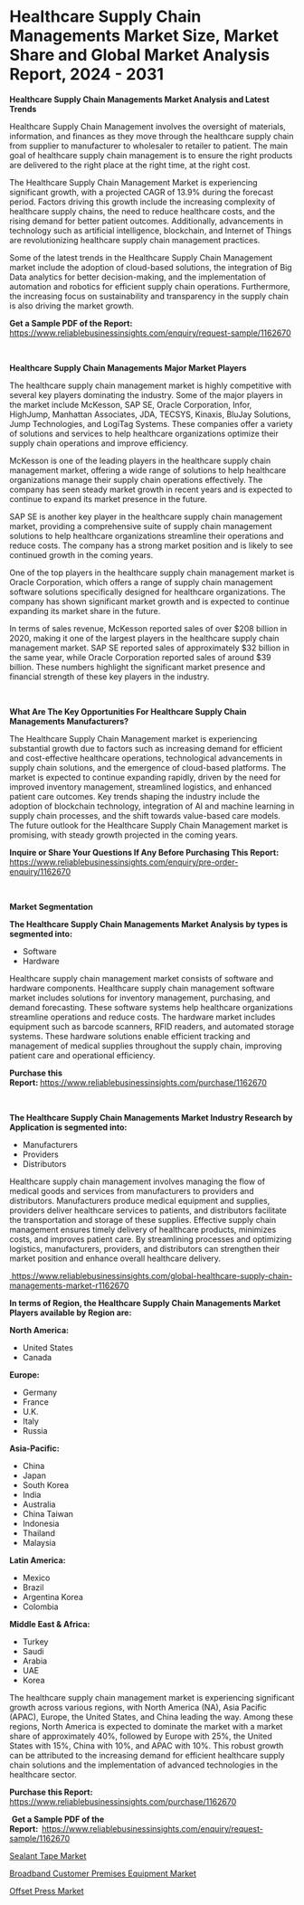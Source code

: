 <p><h1>Healthcare Supply Chain Managements Market Size, Market Share and Global Market Analysis Report, 2024 - 2031</h1></p><p><strong>Healthcare Supply Chain Managements Market Analysis and Latest Trends</strong></p>
<p><p>Healthcare Supply Chain Management involves the oversight of materials, information, and finances as they move through the healthcare supply chain from supplier to manufacturer to wholesaler to retailer to patient. The main goal of healthcare supply chain management is to ensure the right products are delivered to the right place at the right time, at the right cost.</p><p>The Healthcare Supply Chain Management Market is experiencing significant growth, with a projected CAGR of 13.9% during the forecast period. Factors driving this growth include the increasing complexity of healthcare supply chains, the need to reduce healthcare costs, and the rising demand for better patient outcomes. Additionally, advancements in technology such as artificial intelligence, blockchain, and Internet of Things are revolutionizing healthcare supply chain management practices.</p><p>Some of the latest trends in the Healthcare Supply Chain Management market include the adoption of cloud-based solutions, the integration of Big Data analytics for better decision-making, and the implementation of automation and robotics for efficient supply chain operations. Furthermore, the increasing focus on sustainability and transparency in the supply chain is also driving the market growth.</p></p>
<p><strong>Get a Sample PDF of the Report:&nbsp;</strong> <a href="https://www.reliablebusinessinsights.com/enquiry/request-sample/1162670">https://www.reliablebusinessinsights.com/enquiry/request-sample/1162670</a></p>
<p>&nbsp;</p>
<p><strong>Healthcare Supply Chain Managements Major Market Players</strong></p>
<p><p>The healthcare supply chain management market is highly competitive with several key players dominating the industry. Some of the major players in the market include McKesson, SAP SE, Oracle Corporation, Infor, HighJump, Manhattan Associates, JDA, TECSYS, Kinaxis, BluJay Solutions, Jump Technologies, and LogiTag Systems. These companies offer a variety of solutions and services to help healthcare organizations optimize their supply chain operations and improve efficiency.</p><p>McKesson is one of the leading players in the healthcare supply chain management market, offering a wide range of solutions to help healthcare organizations manage their supply chain operations effectively. The company has seen steady market growth in recent years and is expected to continue to expand its market presence in the future.</p><p>SAP SE is another key player in the healthcare supply chain management market, providing a comprehensive suite of supply chain management solutions to help healthcare organizations streamline their operations and reduce costs. The company has a strong market position and is likely to see continued growth in the coming years.</p><p>One of the top players in the healthcare supply chain management market is Oracle Corporation, which offers a range of supply chain management software solutions specifically designed for healthcare organizations. The company has shown significant market growth and is expected to continue expanding its market share in the future.</p><p>In terms of sales revenue, McKesson reported sales of over $208 billion in 2020, making it one of the largest players in the healthcare supply chain management market. SAP SE reported sales of approximately $32 billion in the same year, while Oracle Corporation reported sales of around $39 billion. These numbers highlight the significant market presence and financial strength of these key players in the industry.</p></p>
<p>&nbsp;</p>
<p><strong>What Are The Key Opportunities For Healthcare Supply Chain Managements Manufacturers?</strong></p>
<p><p>The Healthcare Supply Chain Management market is experiencing substantial growth due to factors such as increasing demand for efficient and cost-effective healthcare operations, technological advancements in supply chain solutions, and the emergence of cloud-based platforms. The market is expected to continue expanding rapidly, driven by the need for improved inventory management, streamlined logistics, and enhanced patient care outcomes. Key trends shaping the industry include the adoption of blockchain technology, integration of AI and machine learning in supply chain processes, and the shift towards value-based care models. The future outlook for the Healthcare Supply Chain Management market is promising, with steady growth projected in the coming years.</p></p>
<p><strong>Inquire or Share Your Questions If Any Before Purchasing This Report:</strong> <a href="https://www.reliablebusinessinsights.com/enquiry/pre-order-enquiry/1162670">https://www.reliablebusinessinsights.com/enquiry/pre-order-enquiry/1162670</a></p>
<p>&nbsp;</p>
<p><strong>Market Segmentation</strong></p>
<p><strong>The Healthcare Supply Chain Managements Market Analysis by types is segmented into:</strong></p>
<p><ul><li>Software</li><li>Hardware</li></ul></p>
<p><p>Healthcare supply chain management market consists of software and hardware components. Healthcare supply chain management software market includes solutions for inventory management, purchasing, and demand forecasting. These software systems help healthcare organizations streamline operations and reduce costs. The hardware market includes equipment such as barcode scanners, RFID readers, and automated storage systems. These hardware solutions enable efficient tracking and management of medical supplies throughout the supply chain, improving patient care and operational efficiency.</p></p>
<p><strong>Purchase this Report:&nbsp;</strong><a href="https://www.reliablebusinessinsights.com/purchase/1162670">https://www.reliablebusinessinsights.com/purchase/1162670</a></p>
<p>&nbsp;</p>
<p><strong>The Healthcare Supply Chain Managements Market Industry Research by Application is segmented into:</strong></p>
<p><ul><li>Manufacturers</li><li>Providers</li><li>Distributors</li></ul></p>
<p><p>Healthcare supply chain management involves managing the flow of medical goods and services from manufacturers to providers and distributors. Manufacturers produce medical equipment and supplies, providers deliver healthcare services to patients, and distributors facilitate the transportation and storage of these supplies. Effective supply chain management ensures timely delivery of healthcare products, minimizes costs, and improves patient care. By streamlining processes and optimizing logistics, manufacturers, providers, and distributors can strengthen their market position and enhance overall healthcare delivery.</p></p>
<p><a href="https://www.reliablebusinessinsights.com/global-healthcare-supply-chain-managements-market-r1162670">&nbsp;https://www.reliablebusinessinsights.com/global-healthcare-supply-chain-managements-market-r1162670</a></p>
<p><strong>In terms of Region, the Healthcare Supply Chain Managements Market Players available by Region are:</strong></p>
<p>
    <p> <strong> North America: </strong>
        <ul>
            <li>United States</li>
            <li>Canada</li>
        </ul>
        </p> 
    <p> <strong> Europe: </strong>
        <ul>
            <li>Germany</li>
            <li>France</li>
            <li>U.K.</li>
            <li>Italy</li>
            <li>Russia</li>
        </ul>
        </p> 
    <p> <strong> Asia-Pacific: </strong>
        <ul>
            <li>China</li>
            <li>Japan</li>
            <li>South Korea</li>
            <li>India</li>
            <li>Australia</li>
            <li>China Taiwan</li>
            <li>Indonesia</li>
            <li>Thailand</li>
            <li>Malaysia</li>
        </ul>
        </p> 
    <p> <strong> Latin America: </strong>
        <ul>
            <li>Mexico</li>
            <li>Brazil</li>
            <li>Argentina Korea</li>
            <li>Colombia</li>
        </ul>
        </p> 
    <p> <strong> Middle East & Africa: </strong>
        <ul>
            <li>Turkey</li>
            <li>Saudi</li>
            <li>Arabia</li>
            <li>UAE</li>
            <li>Korea</li>
        </ul>
    </p>
    </p>
<p><p>The healthcare supply chain management market is experiencing significant growth across various regions, with North America (NA), Asia Pacific (APAC), Europe, the United States, and China leading the way. Among these regions, North America is expected to dominate the market with a market share of approximately 40%, followed by Europe with 25%, the United States with 15%, China with 10%, and APAC with 10%. This robust growth can be attributed to the increasing demand for efficient healthcare supply chain solutions and the implementation of advanced technologies in the healthcare sector.</p></p>
<p><strong>Purchase this Report: </strong><a href="https://www.reliablebusinessinsights.com/purchase/1162670">https://www.reliablebusinessinsights.com/purchase/1162670</a></p>
<p>&nbsp;<strong>Get a Sample PDF of the Report:&nbsp;&nbsp;</strong><a href="https://www.reliablebusinessinsights.com/enquiry/request-sample/1162670">https://www.reliablebusinessinsights.com/enquiry/request-sample/1162670</a></p>
<p><strong></strong></p>
<p><p><a href="https://github.com/Angelnienowdseej3e45z3p8c/Market-Research-Report-List-3/blob/main/sealant-tape-market.md">Sealant Tape Market</a></p><p><a href="https://github.com/EveKerluke2023/Market-Research-Report-List-2/blob/main/broadband-customer-premises-equipment-market.md">Broadband Customer Premises Equipment Market</a></p><p><a href="https://github.com/angeliabkratze/Market-Research-Report-List-2/blob/main/offset-press-market.md">Offset Press Market</a></p></p>